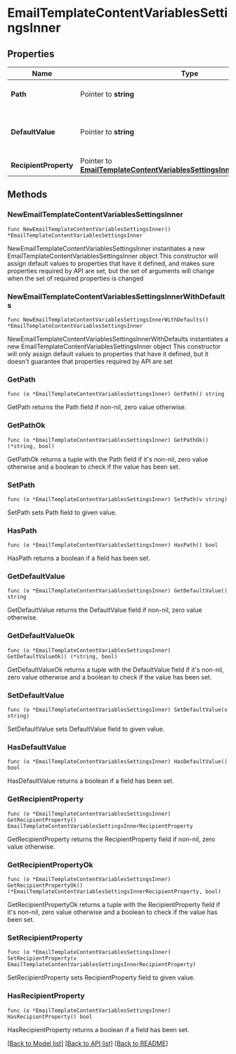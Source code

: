 # EmailTemplateContentVariablesSettingsInner

## Properties

Name | Type | Description | Notes
------------ | ------------- | ------------- | -------------
**Path** | Pointer to **string** | The unique variable path. | [optional] 
**DefaultValue** | Pointer to **string** | Optional default value for the variable. | [optional] 
**RecipientProperty** | Pointer to [**EmailTemplateContentVariablesSettingsInnerRecipientProperty**](EmailTemplateContentVariablesSettingsInnerRecipientProperty.md) |  | [optional] 

## Methods

### NewEmailTemplateContentVariablesSettingsInner

`func NewEmailTemplateContentVariablesSettingsInner() *EmailTemplateContentVariablesSettingsInner`

NewEmailTemplateContentVariablesSettingsInner instantiates a new EmailTemplateContentVariablesSettingsInner object
This constructor will assign default values to properties that have it defined,
and makes sure properties required by API are set, but the set of arguments
will change when the set of required properties is changed

### NewEmailTemplateContentVariablesSettingsInnerWithDefaults

`func NewEmailTemplateContentVariablesSettingsInnerWithDefaults() *EmailTemplateContentVariablesSettingsInner`

NewEmailTemplateContentVariablesSettingsInnerWithDefaults instantiates a new EmailTemplateContentVariablesSettingsInner object
This constructor will only assign default values to properties that have it defined,
but it doesn't guarantee that properties required by API are set

### GetPath

`func (o *EmailTemplateContentVariablesSettingsInner) GetPath() string`

GetPath returns the Path field if non-nil, zero value otherwise.

### GetPathOk

`func (o *EmailTemplateContentVariablesSettingsInner) GetPathOk() (*string, bool)`

GetPathOk returns a tuple with the Path field if it's non-nil, zero value otherwise
and a boolean to check if the value has been set.

### SetPath

`func (o *EmailTemplateContentVariablesSettingsInner) SetPath(v string)`

SetPath sets Path field to given value.

### HasPath

`func (o *EmailTemplateContentVariablesSettingsInner) HasPath() bool`

HasPath returns a boolean if a field has been set.

### GetDefaultValue

`func (o *EmailTemplateContentVariablesSettingsInner) GetDefaultValue() string`

GetDefaultValue returns the DefaultValue field if non-nil, zero value otherwise.

### GetDefaultValueOk

`func (o *EmailTemplateContentVariablesSettingsInner) GetDefaultValueOk() (*string, bool)`

GetDefaultValueOk returns a tuple with the DefaultValue field if it's non-nil, zero value otherwise
and a boolean to check if the value has been set.

### SetDefaultValue

`func (o *EmailTemplateContentVariablesSettingsInner) SetDefaultValue(v string)`

SetDefaultValue sets DefaultValue field to given value.

### HasDefaultValue

`func (o *EmailTemplateContentVariablesSettingsInner) HasDefaultValue() bool`

HasDefaultValue returns a boolean if a field has been set.

### GetRecipientProperty

`func (o *EmailTemplateContentVariablesSettingsInner) GetRecipientProperty() EmailTemplateContentVariablesSettingsInnerRecipientProperty`

GetRecipientProperty returns the RecipientProperty field if non-nil, zero value otherwise.

### GetRecipientPropertyOk

`func (o *EmailTemplateContentVariablesSettingsInner) GetRecipientPropertyOk() (*EmailTemplateContentVariablesSettingsInnerRecipientProperty, bool)`

GetRecipientPropertyOk returns a tuple with the RecipientProperty field if it's non-nil, zero value otherwise
and a boolean to check if the value has been set.

### SetRecipientProperty

`func (o *EmailTemplateContentVariablesSettingsInner) SetRecipientProperty(v EmailTemplateContentVariablesSettingsInnerRecipientProperty)`

SetRecipientProperty sets RecipientProperty field to given value.

### HasRecipientProperty

`func (o *EmailTemplateContentVariablesSettingsInner) HasRecipientProperty() bool`

HasRecipientProperty returns a boolean if a field has been set.


[[Back to Model list]](../README.md#documentation-for-models) [[Back to API list]](../README.md#documentation-for-api-endpoints) [[Back to README]](../README.md)


